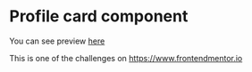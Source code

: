 # Profile card component

You can see preview [here](https://profile-card-component.mbart13.vercel.app/)

This is one of the challenges on https://www.frontendmentor.io

